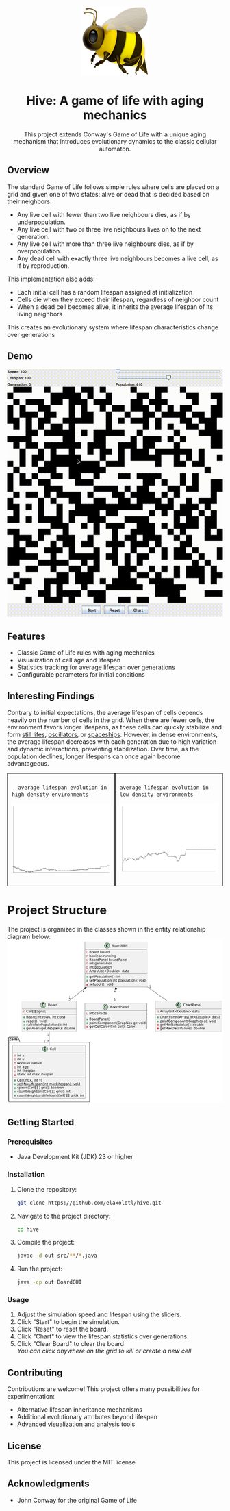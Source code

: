 <div align=center>
   
   ![bee icon](/static/bee-icon.png)

   # Hive: A game of life with aging mechanics
   This project extends Conway's Game of Life with a unique aging mechanism that introduces evolutionary dynamics to the classic cellular automaton.

   
</div>

## Overview

The standard Game of Life follows simple rules where cells are placed on a grid and given one of two states: alive or dead that is decided based on their neighbors:

- Any live cell with fewer than two live neighbours dies, as if by underpopulation.
- Any live cell with two or three live neighbours lives on to the next generation.
- Any live cell with more than three live neighbours dies, as if by overpopulation.
- Any dead cell with exactly three live neighbours becomes a live cell, as if by reproduction.

This implementation also adds:

- Each initial cell has a random lifespan assigned at initialization
- Cells die when they exceed their lifespan, regardless of neighbor count
- When a dead cell becomes alive, it inherits the average lifespan of its living neighbors

This creates an evolutionary system where lifespan characteristics change over generations

## Demo
![demo video](/static/demo-gif.gif)

## Features

- Classic Game of Life rules with aging mechanics
- Visualization of cell age and lifespan
- Statistics tracking for average lifespan over generations
- Configurable parameters for initial conditions

## Interesting Findings

Contrary to initial expectations, the average lifespan of cells depends heavily on the number of cells in the grid. When there are fewer cells, the environment favors longer lifespans, as these cells can quickly stabilize and form [still lifes](https://en.wikipedia.org/wiki/Still_life_(cellular_automaton)), [oscillators](https://en.wikipedia.org/wiki/Oscillator_(cellular_automaton)), or [spaceships](https://conwaylife.com/wiki/Spaceship). However, in dense environments, the average lifespan decreases with each generation due to high variation and dynamic interactions, preventing stabilization. Over time, as the population declines, longer lifespans can once again become advantageous.

<div style="display: flex;">
  <div style="flex: 1; padding: 10px; border: 1px solid black;">

      average lifespan evolution in high density environments 
      
![graph1](/static/graph-high-density.png)

      
  </div>
  <div style="flex: 1; padding: 10px; border: 1px solid black;">
     
    average lifespan evolution in low density environments
     
![graph1](/static/graph-low-density.png)

  </div>
   
</div>


# Project Structure

The project is organized in the classes shown in the entity relationship diagram below:
![er-diagram-hive](/static/diagram-hive.png)

## Getting Started

### Prerequisites
- Java Development Kit (JDK) 23 or higher

### Installation
1. Clone the repository:
   ```sh
   git clone https://github.com/elaxolotl/hive.git
   ```
2. Navigate to the project directory:
   ```sh
   cd hive
   ```
3. Compile the project:
   ```sh
   javac -d out src/**/*.java
   ```
4. Run the project:
   ```sh
   java -cp out BoardGUI
   ```

### Usage
1. Adjust the simulation speed and lifespan using the sliders.
2. Click "Start" to begin the simulation.
3. Click "Reset" to reset the board.
4. Click "Chart" to view the lifespan statistics over generations.
5. Click "Clear Board" to clear the board
   <br/>
*You can click anywhere on the grid to kill or create a new cell*

## Contributing

Contributions are welcome! This project offers many possibilities for experimentation:
- Alternative lifespan inheritance mechanisms
- Additional evolutionary attributes beyond lifespan
- Advanced visualization and analysis tools

## License

This project is licensed under the MIT license

## Acknowledgments

- John Conway for the original Game of Life